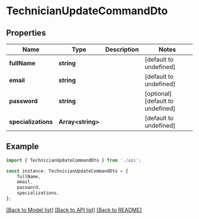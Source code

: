 # TechnicianUpdateCommandDto


## Properties

Name | Type | Description | Notes
------------ | ------------- | ------------- | -------------
**fullName** | **string** |  | [default to undefined]
**email** | **string** |  | [default to undefined]
**password** | **string** |  | [optional] [default to undefined]
**specializations** | **Array&lt;string&gt;** |  | [default to undefined]

## Example

```typescript
import { TechnicianUpdateCommandDto } from './api';

const instance: TechnicianUpdateCommandDto = {
    fullName,
    email,
    password,
    specializations,
};
```

[[Back to Model list]](../README.md#documentation-for-models) [[Back to API list]](../README.md#documentation-for-api-endpoints) [[Back to README]](../README.md)
